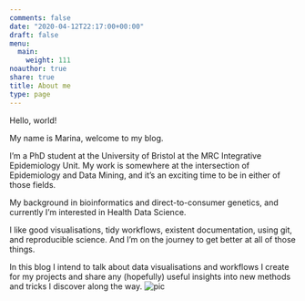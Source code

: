 ```yaml
---
comments: false
date: "2020-04-12T22:17:00+00:00"
draft: false
menu:
  main:
    weight: 111
noauthor: true
share: true
title: About me
type: page
---
```


Hello, world!

My name is Marina, welcome to my blog.

I’m a PhD student at the University of Bristol at the MRC Integrative Epidemiology Unit. My work is somewhere at the intersection of Epidemiology and Data Mining, and it’s an exciting time to be in either of those fields.

My background in bioinformatics and direct-to-consumer genetics, and currently I’m interested in Health Data Science.

I like good visualisations, tidy workflows, existent documentation, using git, and reproducible science. And I’m on the journey to get better at all of those things.

In this blog I intend to talk about data visualisations and workflows I create for my projects and share any (hopefully) useful insights into new methods and tricks I discover along the way. 
![pic](/img/marina-logo-large.gif) 
